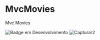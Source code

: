 # MvcMovies
Mvc Movies

![Badge em Desenvolvimento](http://img.shields.io/static/v1?label=STATUS&message=FINALIZADO&color=GREEN&style=for-the-badge)
![Capturar2](https://user-images.githubusercontent.com/25112571/153848764-384bd486-1559-4563-a463-7d898b404c8a.PNG)

